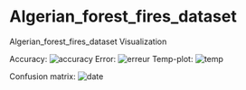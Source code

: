 # Algerian_forest_fires_dataset
Algerian_forest_fires_dataset Visualization


Accuracy:
![accuracy](https://user-images.githubusercontent.com/67814811/201784464-74019ffc-dedc-4154-97fd-2bfde200abfa.PNG)
Error:
![erreur](https://user-images.githubusercontent.com/67814811/201784582-0bcf04b4-85b0-4f75-b806-19d9e5f70ff9.PNG)
Temp-plot:
![temp](https://user-images.githubusercontent.com/67814811/201784623-1bbd17e8-4a68-4c64-b286-1ed7e05fcfee.PNG)

Confusion matrix:
![date](https://user-images.githubusercontent.com/67814811/201784633-3e00320e-0889-46d0-a8ad-cc5277df3049.PNG)
